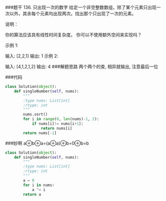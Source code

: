 ###题干
136. 只出现一次的数字
给定一个非空整数数组，除了某个元素只出现一次以外，其余每个元素均出现两次。找出那个只出现了一次的元素。

说明：

你的算法应该具有线性时间复杂度。 你可以不使用额外空间来实现吗？

示例 1:

输入: [2,2,1]
输出: 1
示例 2:

输入: [4,1,2,1,2]
输出: 4
###解题思路
两个两个的查, 相异就输出, 注意最后一位

###代码
```python
class Solution(object):
    def singleNumber(self, nums):
        """
        :type nums: List[int]
        :rtype: int
        """
        nums.sort()
        for i in range(0, len(nums)-1, 2):
            if nums[i]!= nums[i+1]:
                return nums[i]
        return nums[-1]
```

    
###妙啊
a⊕b⊕a=(a⊕a)⊕b=0⊕b=b
````python
class Solution(object):
    def singleNumber(self, nums):
        """
        :type nums: List[int]
        :rtype: int
        """
        a = 0
        for i in nums:
            a ^= i
        return a

````
